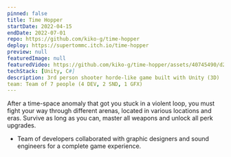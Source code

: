 ```yaml
---
pinned: false
title: Time Hopper
startDate: 2022-04-15
endDate: 2022-07-01
repo: https://github.com/kiko-g/time-hopper
deploy: https://supertommc.itch.io/time-hopper
preview: null
featuredImage: null
featuredVideo: https://github.com/kiko-g/time-hopper/assets/40745490/d2bab262-a7a5-479c-b709-752bd9684aef
techStack: [Unity, C#]
description: 3rd person shooter horde-like game built with Unity (3D)
team: Team of 7 people (4 DEV, 2 SND, 1 GFX)
---
```


After a time-space anomaly that got you stuck in a violent loop, you must fight your way through different arenas, located in various locations and eras. Survive as long as you can, master all weapons and unlock all perk upgrades.

- Team of developers collaborated with graphic designers and sound engineers for a complete game experience.
